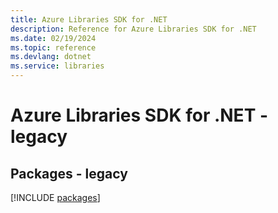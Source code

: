 ```yaml
---
title: Azure Libraries SDK for .NET
description: Reference for Azure Libraries SDK for .NET
ms.date: 02/19/2024
ms.topic: reference
ms.devlang: dotnet
ms.service: libraries
---
```

# Azure Libraries SDK for .NET - legacy
## Packages - legacy
[!INCLUDE [packages](libraries-index.md)]